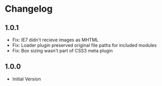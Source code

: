 Changelog
=========

1.0.1
-----

  - Fix: IE7 didn't recieve images as MHTML
  - Fix: Loader plugin preserved original file paths for included modules
  - Fix: Box sizing wasn't part of CSS3 meta plugin



1.0.0
-----

  - Initial Version
